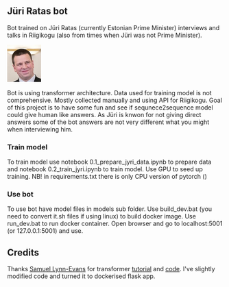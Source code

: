 ## Jüri Ratas bot
Bot trained on Jüri Ratas (currently Estonian Prime Minister) interviews and talks in Riigikogu
 (also from times when Jüri was not Prime Minister). 
 
![Jüri Ratas](https://github.com/RRisto/jyri_bot/blob/master/static/ratas_small.png) 
 
Bot is using transformer architecture. 
Data used for training model is not comprehensive. 
Mostly collected manually and using API for Riigikogu.
Goal of this project is to have some fun and see if sequnece2sequence model could give 
human like answers. As Jüri is knwon for not giving direct answers some of the bot answers are not 
very different what you might when interviewing him.

### Train model
To train model use notebook 0.1_prepare_jyri_data.ipynb to prepare data and 
notebook 0.2_train_jyri.ipynb to train model.
Use GPU to seed up training. NB! in requirements.txt there is only CPU version of pytorch ()

### Use bot
To use bot have model files in models sub folder. Use build_dev.bat (you need to convert it.sh files
 if using linux) to build docker image.
Use run_dev.bat to run docker container. Open browser and go to localhost:5001 (or 127.0.0.1:5001) 
and use.

## Credits
Thanks [Samuel Lynn-Evans](https://towardsdatascience.com/@samuellynnevans) for 
transformer [tutorial](https://towardsdatascience.com/how-to-code-the-transformer-in-pytorch-24db27c8f9ec) and [code](https://github.com/SamLynnEvans/Transformer). 
I've slightly modified code and turned it to dockerised flask app.

